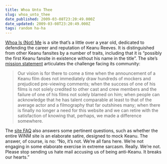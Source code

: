 ```yaml
---
title: Whoa Unto Thee
slug: whoa_unto_thee
date_published: 2009-03-08T23:20:49.000Z
date_updated: 2009-03-08T23:20:49.000Z
tags: random ha-ha
---
```


[Whoa Is (Not) Me](http://www.whoaisnotme.net/) is a site that’s a little over a year old, dedicated to defending the career and reputation of Keanu Reeves. It is distinguished from other Keanu fansites by a number of traits, including that it is “possibly the first Keanu fansite in existence without his name in the title”. The site’s [mission statement](http://www.whoaisnotme.net/mvs.htm) articulates the challenge facing its community:

> Our vision is for there to come a time when the announcement of a Keanu film does not immediately draw hundreds of mockers and prejudiced pre-viewing comments; when the success of one of his films is not solely credited to other cast and crew members and the failure of one of his films not solely blamed on him; when people can acknowledge that he has talent comparable at least to that of the average actor and a filmography that far outshines many; when there is finally no longer a need for this website and we can retire with the satisfaction of knowing that, perhaps, we made a difference somewhere.

The [site FAQ](http://www.whoaisnotme.net/faq.htm) also answers some pertinent questions, such as whether the entire WINM site is an elaborate satire, designed to mock Keanu. The answer, of course, is no: “No, it’s not. We’re all fans here. We’re not engaging in some elaborate exercise in extreme sarcasm. Really. We’re not. Please stop sending us hate mail accusing us of being anti-Keanu. It breaks our hearts.”
